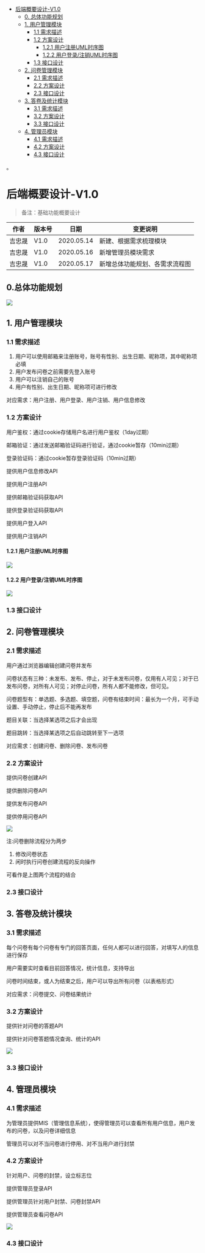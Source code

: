 - [后端概要设计-V1.0](#后端概要设计-v10)
  * [0. 总体功能规划](#0-总体功能规划)
  * [1. 用户管理模块](#1-用户管理模块)
    + [1.1 需求描述](#11-需求描述)
    + [1.2 方案设计](#12-方案设计)
      - [1.2.1 用户注册UML时序图](#121-用户注册uml时序图)
      - [1.2.2 用户登录/注销UML时序图](#122-用户登录注销uml时序图)
    + [1.3 接口设计](#13-接口设计)
  * [2. 问卷管理模块](#2-问卷管理模块)
    + [2.1 需求描述](#21-需求描述)
    + [2.2 方案设计](#22-方案设计)
    + [2.3 接口设计](#23-接口设计)
  * [3. 答卷及统计模块](#3-答卷及统计模块)
    + [3.1 需求描述](#31-需求描述)
    + [3.2 方案设计](#32-方案设计)
    + [3.3 接口设计](#33-接口设计)
  * [4. 管理员模块](#4------)
    + [4.1 需求描述](#41-需求描述)
    + [4.2 方案设计](#42-方案设计)
    + [4.3 接口设计](#43-接口设计)

。
# 后端概要设计-V1.0

> 备注：基础功能概要设计

|  作者   | 版本号 | 日期 | 变更说明
|  ----  | ----   | ---- | ----  |
| 吉忠晟  | V1.0 |2020.05.14|新建、根据需求梳理模块|
| 吉忠晟 | V1.0 | 2020.05.16| 新增管理员模块需求|
| 吉忠晟 | V1.0 | 2020.05.17| 新增总体功能规划、各需求流程图|

## 0.总体功能规划

![](https://raw.githubusercontent.com/Wh1isper/QuestionnaireSystemDoc/master/%E5%90%8E%E7%AB%AF%E6%8A%80%E6%9C%AF/img/%E5%8A%9F%E8%83%BD%E8%A7%84%E5%88%92.png)

## 1. 用户管理模块

### 1.1 需求描述

1. 用户可以使用邮箱来注册账号，账号有性别、出生日期、昵称项，其中昵称项必填
2. 用户发布问卷之前需要先登入账号
3. 用户可以注销自己的账号
4. 用户有性别、出生日期、昵称项可进行修改

对应需求：用户注册、用户登录、用户注销、用户信息修改

### 1.2 方案设计

用户鉴权：通过cookie存储用户名进行用户鉴权（1day过期）

邮箱验证：通过发送邮箱验证码进行验证，通过cookie暂存（10min过期）

登录验证码：通过cookie暂存登录验证码（10min过期）

提供用户信息修改API

提供用户注册API

提供邮箱验证码获取API

提供登录验证码获取API

提供用户登入API

提供用户注销API

#### 1.2.1 用户注册UML时序图

![](https://raw.githubusercontent.com/Wh1isper/QuestionnaireSystemDoc/master/%E5%90%8E%E7%AB%AF%E6%8A%80%E6%9C%AF/img/%E7%94%A8%E6%88%B7%E6%B3%A8%E5%86%8CUML%E6%97%B6%E5%BA%8F.png)

#### 1.2.2 用户登录/注销UML时序图

![](https://raw.githubusercontent.com/Wh1isper/QuestionnaireSystemDoc/master/%E5%90%8E%E7%AB%AF%E6%8A%80%E6%9C%AF/img/%E7%94%A8%E6%88%B7%E7%99%BB%E5%85%A5_%E6%B3%A8%E9%94%80UML%E6%97%B6%E5%BA%8F.png)

### 1.3 接口设计

## 2. 问卷管理模块

### 2.1 需求描述

用户通过浏览器编辑创建问卷并发布

问卷状态有三种：未发布、发布、停止，对于未发布问卷，仅用有人可见；对于已发布问卷，对所有人可见；对停止问卷，所有人都不能修改，但可见。

问卷题型有：单选题、多选题、填空题，问卷有结束时间：最长为一个月，可手动设置、手动停止，停止后不能再发布

题目关联：当选择某选项之后才会出现

题目跳转：当选择某选项之后自动跳转至下一选项

对应需求：创建问卷、删除问卷、发布问卷

### 2.2 方案设计

提供问卷创建API

提供删除问卷API

提供发布问卷API

提供停用问卷API

![](https://raw.githubusercontent.com/Wh1isper/QuestionnaireSystemDoc/master/%E5%90%8E%E7%AB%AF%E6%8A%80%E6%9C%AF/img/%E9%97%AE%E5%8D%B7%E5%88%9B%E5%BB%BA%E3%80%81%E5%8F%91%E5%B8%83%E3%80%81%E5%81%9C%E7%94%A8%E6%B5%81%E7%A8%8B.png)

注:问卷删除流程分为两步

1. 修改问卷状态
2. 闲时执行问卷创建流程的反向操作

可看作是上图两个流程的结合

### 2.3 接口设计

## 3. 答卷及统计模块

### 3.1 需求描述

每个问卷有每个问卷有专门的回答页面，任何人都可以进行回答，对填写人的信息进行保存

用户需要实时查看目前回答情况，统计信息，支持导出

问卷时间结束，或人为结束之后，用户可以导出所有问卷（以表格形式）

对应需求：问卷提交、问卷结果统计

### 3.2 方案设计

提供针对问卷的答题API

提供针对问卷答题情况查询、统计的API

![](https://raw.githubusercontent.com/Wh1isper/QuestionnaireSystemDoc/master/%E5%90%8E%E7%AB%AF%E6%8A%80%E6%9C%AF/img/%E7%AD%94%E5%8D%B7%E6%B5%81%E7%A8%8B.png)

### 3.3 接口设计

## 4. 管理员模块

### 4.1 需求描述

为管理员提供MIS（管理信息系统），使得管理员可以查看所有用户信息，用户发布的问卷，以及问卷详细信息

管理员可以对不当问卷进行停用、对不当用户进行封禁

### 4.2 方案设计

针对用户、问卷的封禁，设立标志位

提供管理员登录API

提供管理员针对用户封禁、问卷封禁API

提供管理员查看问卷API

![](https://raw.githubusercontent.com/Wh1isper/QuestionnaireSystemDoc/master/%E5%90%8E%E7%AB%AF%E6%8A%80%E6%9C%AF/img/%E7%AE%A1%E7%90%86%E5%91%98%E6%B5%81%E7%A8%8B.png)

### 4.3 接口设计